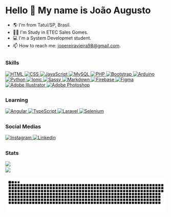 # Hello 👋 My name is João Augusto

- 🌎 I'm from Tatuí/SP, Brasil.
- 👨‍🎓 I'm Study in ETEC Sales Gomes.
- 💻 I'm a System Developmet student.
- 📫 How to reach me: jopereiravieira98@gmail.com.
  
##  
  
### Skills

<div>
  <a href="https://developer.mozilla.org/pt-BR/docs/Web/HTML" target="_blank" rel="noreferrer">
    <img src="https://skillicons.dev/icons?i=html" height="40px" alt="HTML">
  </a>

  <a href="https://developer.mozilla.org/pt-BR/docs/Web/CSS" target="_blank" rel="noreferrer">
    <img src="https://skillicons.dev/icons?i=css" height="40px" alt="CSS">
  </a>

  <a href="https://developer.mozilla.org/pt-BR/docs/Web/JavaScript" target="_blank" rel="noreferrer">
    <img src="https://skillicons.dev/icons?i=js" height="40px" alt="JavaScript">
  </a>

  <a href="https://www.mysql.com/" target="_blank" rel="noreferrer">
    <img src="https://skillicons.dev/icons?i=mysql" height="40px" alt="MySQL">
  </a>

  <a href="https://www.php.net/" target="_blank" rel="noreferrer">
    <img src="https://skillicons.dev/icons?i=php" height="40px" alt="PHP">
  </a>

  <a href="https://getbootstrap.com/" target="_blank" rel="noreferrer">
    <img src="https://skillicons.dev/icons?i=bootstrap" height="40px" alt="Bootstrap"> 
  </a>

  <a href="https://www.arduino.cc/" target="_blank" rel="noreferrer">
    <img src="https://skillicons.dev/icons?i=arduino" height="40px" alt="Arduino">
  </a>

  <a href="https://www.python.org/" target="_blank" rel="noreferrer">
    <img src="https://skillicons.dev/icons?i=py" height="40px" alt="Python">
  </a>

  <a href="https://ionicframework.com/" target="_blank" rel="noreferrer">
    <img src="https://media-private.canva.com/c1gA8/MAFtbLc1gA8/1/p.svg?X-Amz-Algorithm=AWS4-HMAC-SHA256&X-Amz-Credential=AKIAJWF6QO3UH4PAAJ6Q%2F20230902%2Fus-east-1%2Fs3%2Faws4_request&X-Amz-Date=20230902T212829Z&X-Amz-Expires=96610&X-Amz-Signature=dc5ca3807db29acda6b00e182e68ca8cde13b07617e219876b1369aaf3d2ca8a&X-Amz-SignedHeaders=host&response-expires=Mon%2C%2004%20Sep%202023%2000%3A18%3A39%20GMT" height="40px" alt="Ionic">
  </a>

  <a href="https://sass-lang.com/" target="_blank" rel="noreferrer">
    <img src="https://skillicons.dev/icons?i=sass" height="40" alt="Sassy">
  </a>

  <a href="https://sass-lang.com/" target="_blank" rel="noreferrer">
      <img src="https://skillicons.dev/icons?i=md" height="40" alt="Markdown">
  </a>

  <a href="firebase.google.com" target="_blank" rel="noreferrer">
     <img src="https://skillicons.dev/icons?i=firebase" height="40" alt="Firebase">
  </a>
  
  <a href="https://www.figma.com/" target="_blank" rel="noreferrer">
     <img src="https://skillicons.dev/icons?i=figma" height="40" alt="Figma">
  </a>
  
  <a href="https://www.google.com/search?q=adobe+illustrator&oq=adobe+ill&gs_lcrp=EgZjaHJvbWUqCggAEAAYsQMYgAQyCggAEAAYsQMYgAQyCggBEAAYsQMYgAQyCggCEAAYsQMYgAQyBwgDEAAYgAQyBwgEEAAYgAQyBggFEEUYQDIHCAYQABiABDIHCAcQABiABNIBCDIyMDhqMGo3qAIAsAIA&sourceid=chrome&ie=UTF-8#ip=1" target="_blank" rel="noreferrer">
    <img src="https://skillicons.dev/icons?i=ai" height="40px" alt="Adobe Illustrator">
  </a>

  <a href="https://www.google.com/search?q=adobe+photoshop&sca_esv=562390864&sxsrf=AB5stBhFkgikZBv9wffesNbL18tz3b-WTg%3A1693778108919&ei=vAD1ZOnYN8vN1sQP0OWo6A0&oq=adobe+pho&gs_lp=Egxnd3Mtd2l6LXNlcnAiCWFkb2JlIHBobyoCCAAyCBAAGIAEGLEDMggQABiABBixAzIFEAAYgAQyCBAAGIAEGLEDMggQABiABBixAzIFEAAYgAQyBRAAGIAEMgsQABiABBixAxiDATIFEAAYgAQyBRAAGIAESMMjUIgGWNsWcAB4ApABAJgBtwGgAZ0HqgEDMC42uAEDyAEA-AEBwgIEEAAYR8ICBxAjGIoFGCfCAgoQABiKBRixAxhDwgIHEAAYigUYQ8ICChAAGIAEGLEDGAriAwQYACBBiAYBkAYI&sclient=gws-wiz-serp" target="_blank" rel="noreferrer">
    <img src="https://skillicons.dev/icons?i=ps" height="40" alt="Adobe Photoshop"> 
  </a>
</div>

##

### Learning

<div>
  <a href="https://angular.io/" target="_blank" rel="noreferrer">
    <img src="https://skillicons.dev/icons?i=angular" height="40px" alt="Angular">
  </a>

  <a href="https://angular.io/" target="_blank" rel="noreferrer">
    <img src="https://skillicons.dev/icons?i=ts" height="40px" alt="TypeScript">
  </a>
  
  <a href="https://angular.io/" target="_blank" rel="noreferrer">
    <img src="https://media-private.canva.com/aOLxg/MAFtbJaOLxg/1/p.svg?X-Amz-Algorithm=AWS4-HMAC-SHA256&X-Amz-Credential=AKIAJWF6QO3UH4PAAJ6Q%2F20230903%2Fus-east-1%2Fs3%2Faws4_request&X-Amz-Date=20230903T121552Z&X-Amz-Expires=44495&X-Amz-Signature=06894ee19c8dd2c3b917e52516c7575b9ec82f3603842f67f73d12e2a309796d&X-Amz-SignedHeaders=host&response-expires=Mon%2C%2004%20Sep%202023%2000%3A37%3A27%20GMT" height="40px" alt="Laravel">
  </a>

  <a href="https://www.selenium.dev/" target="_blank" rel="noreferrer">
    <img src="https://skillicons.dev/icons?i=selenium" height="40px" alt="Selenium">
  </a>
</div>

##

### Social Medias

<div>
  <a href="https://www.instagram.com/_pjoao.augusto/" target="_blank" rel="noreferrer">
    <img src="https://skillicons.dev/icons?i=instagram" height="40px" alt="Instagram">
  </a>

  <a href="https://www.linkedin.com/in/pjoao-augusto" target="_blank" rel="noreferrer">
    <img src="https://skillicons.dev/icons?i=linkedin" height="40px" alt="Linkedin">
  </a>
</div>

##

### Stats
<div>
  <a href"https://github.com/Jopereira2005">
    <img height"180px" src="https://github-readme-stats.vercel.app/api/top-langs/?username=Jopereira2005&theme=tokyonight&langs_count=10">
  </a>
</div>

<div>
  <a href"https://github.com/Jopereira2005">
    <img height"180px" src="https://github-readme-stats.vercel.app/api?username=Jopereira2005&theme=tokyonight&show_icons=true&include_all_commits=true&count_private=false">
  </a>
</div>

![snake animation](https://github.com/Jopereira2005/Jopereira2005/blob/output/github-contribution-grid-snake-dark.svg)


    
<!--
**Jopereira2005/Jopereira2005** is a ✨ _special_ ✨ repository because its `README.md` (this file) appears on your GitHub profile.

Here are some ideas to get you started:

- 🔭 I’m currently working on ...
- 🌱 I’m currently learning ...
- 👯 I’m looking to collaborate on ...
- 🤔 I’m looking for help with ...
- 💬 Ask me about ...
- 📫 How to reach me: ...



-->

